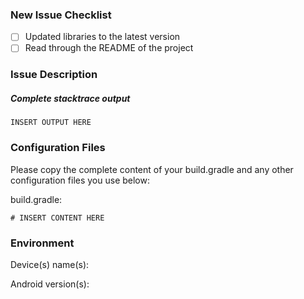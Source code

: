 ### New Issue Checklist

- [ ] Updated libraries to the latest version
- [ ] Read through the README of the project

### Issue Description

##### Complete stacktrace output

```
INSERT OUTPUT HERE
```

### Configuration Files

Please copy the complete content of your build.gradle and any other configuration files you use below:

build.gradle:
```
# INSERT CONTENT HERE
```

### Environment

Device(s) name(s):

Android version(s):
